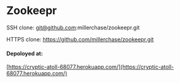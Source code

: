 # Zookeepr


SSH clone: git@github.com:millerchase/zookeepr.git

HTTPS clone: https://github.com/millerchase/zookeepr.git


#### Depoloyed at:
[https://cryptic-atoll-68077.herokuapp.com/](https://cryptic-atoll-68077.herokuapp.com/)